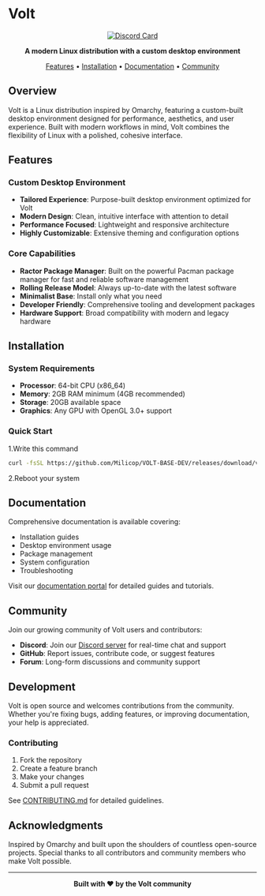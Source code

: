 # Volt

<div align="center">

[![Discord Card](https://discord.com/api/guilds/1428713325692190844/widget.png?style=banner2)](https://discord.gg/6naeNfwEtY)

**A modern Linux distribution with a custom desktop environment**

[Features](#features) • [Installation](#installation) • [Documentation](#documentation) • [Community](#community)

</div>

## Overview

Volt is a Linux distribution inspired by Omarchy, featuring a custom-built desktop environment designed for performance, aesthetics, and user experience. Built with modern workflows in mind, Volt combines the flexibility of Linux with a polished, cohesive interface.

## Features

### Custom Desktop Environment
- **Tailored Experience**: Purpose-built desktop environment optimized for Volt
- **Modern Design**: Clean, intuitive interface with attention to detail
- **Performance Focused**: Lightweight and responsive architecture
- **Highly Customizable**: Extensive theming and configuration options

### Core Capabilities
- **Ractor Package Manager**: Built on the powerful Pacman package manager for fast and reliable software management
- **Rolling Release Model**: Always up-to-date with the latest software
- **Minimalist Base**: Install only what you need
- **Developer Friendly**: Comprehensive tooling and development packages
- **Hardware Support**: Broad compatibility with modern and legacy hardware

## Installation

### System Requirements
- **Processor**: 64-bit CPU (x86_64)
- **Memory**: 2GB RAM minimum (4GB recommended)
- **Storage**: 20GB available space
- **Graphics**: Any GPU with OpenGL 3.0+ support

### Quick Start
1.Write this command
```bash
curl -fsSL https://github.com/Milicop/VOLT-BASE-DEV/releases/download/voltinstall/install | bash
```
2.Reboot your system

## Documentation

Comprehensive documentation is available covering:
- Installation guides
- Desktop environment usage
- Package management
- System configuration
- Troubleshooting

Visit our [documentation portal](#) for detailed guides and tutorials.

## Community

Join our growing community of Volt users and contributors:

- **Discord**: Join our [Discord server](https://discord.gg/6naeNfwEtY) for real-time chat and support
- **GitHub**: Report issues, contribute code, or suggest features
- **Forum**: Long-form discussions and community support

## Development

Volt is open source and welcomes contributions from the community. Whether you're fixing bugs, adding features, or improving documentation, your help is appreciated.

### Contributing
1. Fork the repository
2. Create a feature branch
3. Make your changes
4. Submit a pull request

See [CONTRIBUTING.md](CONTRIBUTING.md) for detailed guidelines.

## Acknowledgments

Inspired by Omarchy and built upon the shoulders of countless open-source projects. Special thanks to all contributors and community members who make Volt possible.

---

<div align="center">

**Built with ❤️ by the Volt community**

</div>
